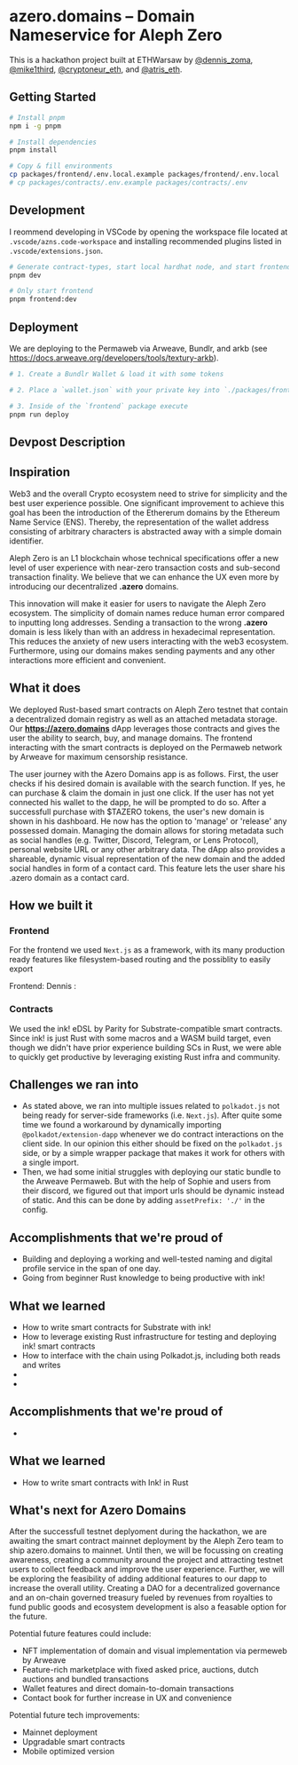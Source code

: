 # azero.domains – Domain Nameservice for Aleph Zero

This is a hackathon project built at ETHWarsaw by [@dennis_zoma](https://twitter.com/dennis_zoma), [@mike1third](https://twitter.com/mike1third), [@cryptoneur_eth](https://twitter.com/cryptoneur_eth), and [@atris_eth](https://twitter.com/atris_eth).

## Getting Started

```bash
# Install pnpm
npm i -g pnpm

# Install dependencies
pnpm install

# Copy & fill environments
cp packages/frontend/.env.local.example packages/frontend/.env.local
# cp packages/contracts/.env.example packages/contracts/.env
```

## Development

I reommend developing in VSCode by opening the workspace file located at `.vscode/azns.code-workspace` and installing recommended plugins listed in `.vscode/extensions.json`.

```bash
# Generate contract-types, start local hardhat node, and start frontend with turborepo
pnpm dev

# Only start frontend
pnpm frontend:dev
```

## Deployment

We are deploying to the Permaweb via Arweave, Bundlr, and arkb (see https://docs.arweave.org/developers/tools/textury-arkb).

```bash
# 1. Create a Bundlr Wallet & load it with some tokens

# 2. Place a `wallet.json` with your private key into `./packages/frontend/`

# 3. Inside of the `frontend` package execute
pnpm run deploy
```

## Devpost Description

## Inspiration

Web3 and the overall Crypto ecosystem need to strive for simplicity and the best user experience possible. One significant improvement to achieve this goal has been the introduction of the Ethererum domains by the Ethereum Name Service (ENS). Thereby, the representation of the wallet address consisting of arbitrary characters is abstracted away with a simple domain identifier.

Aleph Zero is an L1 blockchain whose technical specifications offer a new level of user experience with near-zero transaction costs and sub-second transaction finality. We believe that we can enhance the UX even more by introducing our decentralized **.azero** domains.

This innovation will make it easier for users to navigate the Aleph Zero ecosystem. The simplicity of domain names reduce human error compared to inputting long addresses. Sending a transaction to the wrong **.azero** domain is less likely than with an address in hexadecimal representation. This reduces the anxiety of new users interacting with the web3 ecosystem. Furthermore, using our domains makes sending payments and any other interactions more efficient and convenient.

## What it does

We deployed Rust-based smart contracts on Aleph Zero testnet that contain a decentralized domain registry as well as an attached metadata storage. Our **https://azero.domains** dApp leverages those contracts and gives the user the ability to search, buy, and manage domains. The frontend interacting with the smart contracts is deployed on the Permaweb network by Arweave for maximum censorship resistance.

The user journey with the Azero Domains app is as follows. First, the user checks if his desired domain is available with the search function. If yes, he can purchase & claim the domain in just one click. If the user has not yet connected his wallet to the dapp, he will be prompted to do so. After a successfull purchase with $TAZERO tokens, the user's new domain is shown in his dashboard. He now has the option to 'manage' or 'release' any possessed domain. Managing the domain allows for storing metadata such as social handles (e.g. Twitter, Discord, Telegram, or Lens Protocol), personal website URL or any other arbitrary data. The dApp also provides a shareable, dynamic visual representation of the new domain and the added social handles in form of a contact card. This feature lets the user share his .azero domain as a contact card.

## How we built it

### Frontend

For the frontend we used `Next.js` as a framework, with its many production ready features like filesystem-based routing and the possiblity to easily export

Frontend:
Dennis :

### Contracts

We used the ink! eDSL by Parity for Substrate-compatible smart contracts. Since ink! is just Rust with some macros and a WASM build target, even though we didn't have prior experience building SCs in Rust, we were able to quickly get productive by leveraging existing Rust infra and community.

## Challenges we ran into

- As stated above, we ran into multiple issues related to `polkadot.js` not being ready for server-side frameworks (i.e. `Next.js`). After quite some time we found a workaround by dynamically importing `@polkadot/extension-dapp` whenever we do contract interactions on the client side. In our opinion this either should be fixed on the `polkadot.js` side, or by a simple wrapper package that makes it work for others with a single import.
- Then, we had some initial struggles with deploying our static bundle to the Arweave Permaweb. But with the help of Sophie and users from their discord, we figured out that import urls should be dynamic instead of static. And this can be done by adding `assetPrefix: './'` in the config.

## Accomplishments that we're proud of

- Building and deploying a working and well-tested naming and digital profile service in the span of one day.
- Going from beginner Rust knowledge to being productive with ink!

## What we learned

- How to write smart contracts for Substrate with ink!
- How to leverage existing Rust infrastructure for testing and deploying ink! smart contracts
- How to interface with the chain using Polkadot.js, including both reads and writes
-
-

## Accomplishments that we're proud of

-

## What we learned

- How to write smart contracts with Ink! in Rust

## What's next for Azero Domains

After the successfull testnet deplyoment during the hackathon, we are awaiting the smart contract mainnet deployment by the Aleph Zero team to ship azero.domains to mainnet. Until then, we will be focussing on creating awareness, creating a community around the project and attracting testnet users to collect feedback and improve the user experience. Further, we will be exploring the feasibility of adding additional features to our dapp to increase the overall utility. Creating a DAO for a decentralized governance and an on-chain governed treasury fueled by revenues from royalties to fund public goods and ecosystem development is also a feasable option for the future.

Potential future features could include:

- NFT implementation of domain and visual implementation via permeweb by Arweave
- Feature-rich marketplace with fixed asked price, auctions, dutch auctions and bundled transactions
- Wallet features and direct domain-to-domain transactions
- Contact book for further increase in UX and convenience

Potential future tech improvements:

- Mainnet deployment
- Upgradable smart contracts
- Mobile optimized version
